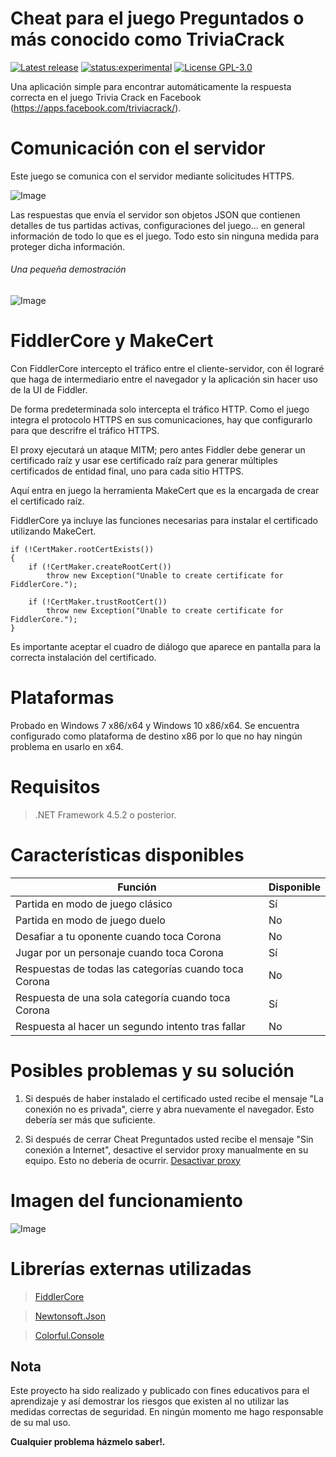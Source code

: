 # Cheat para el juego Preguntados o más conocido como TriviaCrack

[![Latest release](https://img.shields.io/github/release/JAX20/Cheat-TriviaCrack.svg)](https://github.com/JAX20/Cheat-TriviaCrack/releases)
[![status:experimental](https://img.shields.io/badge/status-experimental-orange.svg)](https://github.com/JAX20/Cheat-TriviaCrack/releases)
[![License GPL-3.0](https://img.shields.io/badge/license-GPL--3.0-brightgreen.svg)](https://github.com/JAX20/Cheat-TriviaCrack/blob/master/LICENSE)

Una aplicación simple para encontrar automáticamente la respuesta correcta en el juego Trivia Crack en Facebook (https://apps.facebook.com/triviacrack/).

# Comunicación con el servidor
Este juego se comunica con el servidor mediante solicitudes HTTPS.

![Image](https://image.ibb.co/b4xUa9/capture_Api_Preguntados_1.png)

Las respuestas que envía el servidor son objetos JSON que contienen detalles de tus partidas activas, configuraciones del juego... en general información de todo lo que es el juego. Todo esto sin ninguna medida para proteger dicha información.

###### Una pequeña demostración 
![Image](https://image.ibb.co/haUHCp/capture_Api_Preguntados_2.png)

# FiddlerCore y MakeCert
Con FiddlerCore intercepto el tráfico entre el cliente-servidor, con él lograré que haga de intermediario entre el navegador y la aplicación sin hacer uso de la UI de Fiddler.

De forma predeterminada solo intercepta el tráfico HTTP. Como el juego integra el protocolo HTTPS en sus comunicaciones, hay que configurarlo para que descrifre el tráfico HTTPS. 

El proxy ejecutará un ataque MITM; pero antes Fiddler debe generar un certificado raíz y usar ese certificado raíz para generar múltiples certificados de entidad final, uno para cada sitio HTTPS.

Aquí entra en juego la herramienta MakeCert que es la encargada de crear el certificado raíz.

FiddlerCore ya incluye las funciones necesarias para instalar el certificado utilizando MakeCert.

	if (!CertMaker.rootCertExists())
	{
		if (!CertMaker.createRootCert())
			throw new Exception("Unable to create certificate for FiddlerCore.");

		if (!CertMaker.trustRootCert())
			throw new Exception("Unable to create certificate for FiddlerCore.");
	}
Es importante aceptar el cuadro de diálogo que aparece en pantalla para la correcta instalación del certificado.

# Plataformas
Probado en Windows 7 x86/x64 y Windows 10 x86/x64.
Se encuentra configurado como plataforma de destino x86 por lo que no hay ningún problema en usarlo en x64.

# Requisitos
> .NET Framework 4.5.2 o posterior.

# Características disponibles

Función | Disponible
------------ | -------------
Partida en modo de juego clásico | Sí
Partida en modo de juego duelo | No
Desafiar a tu oponente cuando toca Corona | No
Jugar por un personaje cuando toca Corona | Sí
Respuestas de todas las categorías cuando toca Corona | No
Respuesta de una sola categoría cuando toca Corona | Sí
Respuesta al hacer un segundo intento tras fallar | No

# Posibles problemas y su solución
1. Si después de haber instalado el certificado usted recibe el mensaje "La conexión no es privada", cierre y abra nuevamente el navegador. Esto debería ser más que suficiente.

2. Si después de cerrar Cheat Preguntados usted recibe el mensaje "Sin conexión a Internet", desactive el servidor proxy manualmente en su equipo. Esto no debería de ocurrir. [Desactivar proxy](https://www.google.es/search?q=disable+proxy+settings)

# Imagen del funcionamiento
![Image](https://image.ibb.co/dt5FiU/asnwer_Correct_Trivia_Crack.png)

# Librerías externas utilizadas
> [FiddlerCore](https://www.telerik.com/fiddler/fiddlercore)

> [Newtonsoft.Json](https://www.nuget.org/packages/Newtonsoft.Json/)

> [Colorful.Console](https://github.com/tomakita/Colorful.Console)

## Nota
Este proyecto ha sido realizado y publicado con fines educativos para el aprendizaje y así demostrar los riesgos que existen al no utilizar las medidas correctas de seguridad. En ningún momento me hago responsable de su mal uso.

**Cualquier problema házmelo saber!.**
